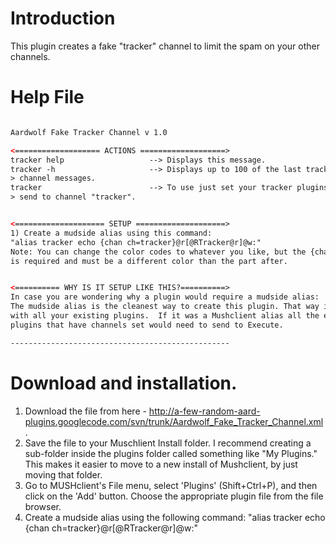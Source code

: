 # Introduction #
This plugin creates a fake "tracker" channel to limit the spam on your other channels.

# Help File #
```xml

Aardwolf Fake Tracker Channel v 1.0

<=================== ACTIONS ===================>
tracker help                   --> Displays this message.
tracker -h                     --> Displays up to 100 of the last tracker
> channel messages.
tracker                        --> To use just set your tracker plugins to
> send to channel "tracker".


<==================== SETUP ====================>
1) Create a mudside alias using this command:
"alias tracker echo {chan ch=tracker}@r[@RTracker@r]@w:"
Note: You can change the color codes to whatever you like, but the {chan ch=tracker}
is required and must be a different color than the part after.


<========== WHY IS IT SETUP LIKE THIS?==========>
In case you are wondering why a plugin would require a mudside alias:
The mudside alias is the cleanest way to create this plugin. That way it will work
with all your existing plugins.  If it was a Mushclient alias all the existing
plugins that have channels set would need to send to Execute.

-------------------------------------------------
```

# Download and installation. #
  1. Download the file from here - http://a-few-random-aard-plugins.googlecode.com/svn/trunk/Aardwolf_Fake_Tracker_Channel.xml.
  1. Save the file to your Muschlient Install folder.  I recommend creating a sub-folder inside the plugins folder called something like "My Plugins." This makes it easier to move to a new install of Mushclient, by just moving that folder.
  1. Go to MUSHclient's File menu, select 'Plugins' (Shift+Ctrl+P), and then click on the 'Add' button. Choose the appropriate plugin file from the file browser.
  1. Create a mudside alias using the following command: "alias tracker echo {chan ch=tracker}@r[@RTracker@r]@w:"